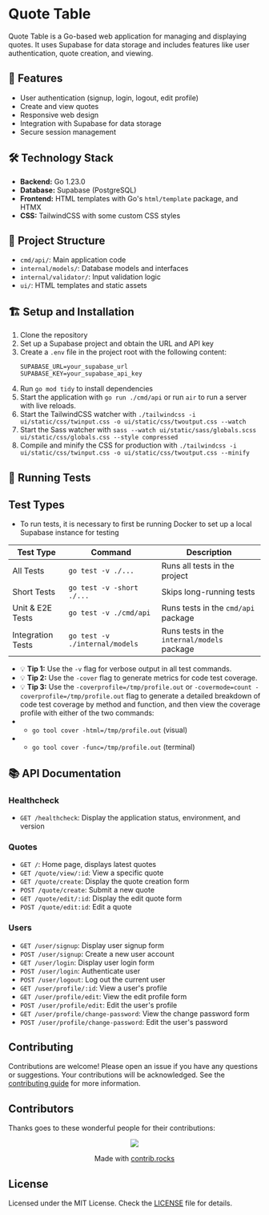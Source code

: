 # Quote Table

Quote Table is a Go-based web application for managing and displaying quotes. It uses Supabase for data storage and includes features like user authentication, quote creation, and viewing.

## 🚀 Features

- User authentication (signup, login, logout, edit profile)
- Create and view quotes
- Responsive web design
- Integration with Supabase for data storage
- Secure session management

## 🛠️ Technology Stack

- **Backend:** Go 1.23.0
- **Database:** Supabase (PostgreSQL)
- **Frontend:** HTML templates with Go's `html/template` package, and HTMX
- **CSS:** TailwindCSS with some custom CSS styles

## 📁 Project Structure

- `cmd/api/`: Main application code
- `internal/models/`: Database models and interfaces
- `internal/validator/`: Input validation logic
- `ui/`: HTML templates and static assets

## 🏗️ Setup and Installation

1. Clone the repository
2. Set up a Supabase project and obtain the URL and API key
3. Create a `.env` file in the project root with the following content:
   ```
   SUPABASE_URL=your_supabase_url
   SUPABASE_KEY=your_supabase_api_key
   ```
4. Run `go mod tidy` to install dependencies
5. Start the application with `go run ./cmd/api` or run `air` to run a server with live reloads.
6. Start the TailwindCSS watcher with `./tailwindcss -i ui/static/css/twinput.css -o ui/static/css/twoutput.css --watch`
7. Start the Sass watcher with `sass --watch ui/static/sass/globals.scss ui/static/css/globals.css --style compressed`
8. Compile and minify the CSS for production with `./tailwindcss -i ui/static/css/twinput.css -o ui/static/css/twoutput.css --minify`

## 🧪 Running Tests

## Test Types

- To run tests, it is necessary to first be running Docker to set up a local Supabase instance for testing

| Test Type | Command | Description |
|-----------|---------|-------------|
| All Tests | `go test -v ./...` | Runs all tests in the project |
| Short Tests | `go test -v -short ./...` | Skips long-running tests |
| Unit & E2E Tests | `go test -v ./cmd/api` | Runs tests in the `cmd/api` package |
| Integration Tests | `go test -v ./internal/models` | Runs tests in the `internal/models` package |

- 💡 **Tip 1:** Use the `-v` flag for verbose output in all test commands.
- 💡 **Tip 2:** Use the `-cover` flag to generate metrics for code test coverage.
- 💡 **Tip 3:** Use the `-coverprofile=/tmp/profile.out` or `-covermode=count -coverprofile=/tmp/profile.out` flag to generate a detailed breakdown of code test coverage by method and function, and then view the coverage profile with either of the two commands:
- - `go tool cover -html=/tmp/profile.out` (visual)
- - `go tool cover -func=/tmp/profile.out` (terminal)

## 📚 API Documentation

### Healthcheck
- `GET /healthcheck`: Display the application status, environment, and version

### Quotes

- `GET /`: Home page, displays latest quotes
- `GET /quote/view/:id`: View a specific quote
- `GET /quote/create`: Display the quote creation form
- `POST /quote/create`: Submit a new quote
- `GET /quote/edit/:id`: Display the edit quote form
- `POST /quote/edit:id`: Edit a quote

### Users

- `GET /user/signup`: Display user signup form
- `POST /user/signup`: Create a new user account
- `GET /user/login`: Display user login form
- `POST /user/login`: Authenticate user
- `POST /user/logout`: Log out the current user
- `GET /user/profile/:id`: View a user's profile
- `GET /user/profile/edit`: View the edit profile form
- `POST /user/profile/edit`: Edit the user's profile
- `GET /user/profile/change-password`: View the change password form
- `POST /user/profile/change-password`: Edit the user's password

## Contributing

Contributions are welcome! Please open an issue if you have any questions or suggestions. Your contributions will be acknowledged. See the [contributing guide](./CONTRIBUTING.md) for more information.

## Contributors

Thanks goes to these wonderful people for their contributions:

<p align="center">
<a href="https://github.com/justinbachtell/quote-table-go/graphs/contributors">
  <img src="https://contrib.rocks/image?repo=justinbachtell/quote-table-go" />
</a>
</p>

<p align="center">
 Made with <a rel="noopener noreferrer" target="_blank" href="https://contrib.rocks">contrib.rocks</a>
</p>

## License

Licensed under the MIT License. Check the [LICENSE](./LICENSE.md) file for details.